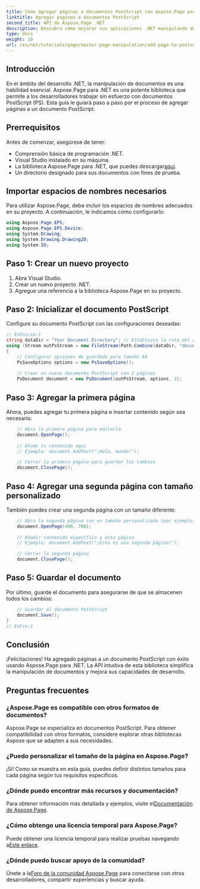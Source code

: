 ```yaml
---
title: Cómo agregar páginas a documentos PostScript con Aspose.Page para .NET
linktitle: Agregar páginas a documentos PostScript
second_title: API de Aspose.Page .NET
description: Descubra cómo mejorar sus aplicaciones .NET manipulando documentos PostScript con Aspose.Page. Esta guía paso a paso ofrece instrucciones claras sobre cómo inicializar un documento.
type: docs
weight: 10
url: /es/net/tutorials/page/master-page-manipulation/add-page-to-postscript-document/
---
```

## Introducción

En el ámbito del desarrollo .NET, la manipulación de documentos es una habilidad esencial. Aspose.Page para .NET es una potente biblioteca que permite a los desarrolladores trabajar sin esfuerzo con documentos PostScript (PS). Esta guía le guiará paso a paso por el proceso de agregar páginas a un documento PostScript.

## Prerrequisitos

Antes de comenzar, asegúrese de tener:

- Comprensión básica de programación .NET.
- Visual Studio instalado en su máquina.
-  La biblioteca Aspose.Page para .NET, que puedes descargar[aquí](https://releases.aspose.com/page/net/).
- Un directorio designado para sus documentos con fines de prueba.

## Importar espacios de nombres necesarios

Para utilizar Aspose.Page, debe incluir los espacios de nombres adecuados en su proyecto. A continuación, le indicamos cómo configurarlo:

```csharp
using Aspose.Page.EPS;
using Aspose.Page.EPS.Device;
using System.Drawing;
using System.Drawing.Drawing2D;
using System.IO;
```

## Paso 1: Crear un nuevo proyecto

1. Abra Visual Studio.
2. Crear un nuevo proyecto .NET.
3. Agregue una referencia a la biblioteca Aspose.Page en su proyecto.

## Paso 2: Inicializar el documento PostScript

Configure su documento PostScript con las configuraciones deseadas:

```csharp
// ExInicio:1
string dataDir = "Your Document Directory"; // Establezca la ruta del directorio de documentos
using (Stream outPsStream = new FileStream(Path.Combine(dataDir, "document1.ps"), FileMode.Create))
{
    // Configurar opciones de guardado para tamaño A4
    PsSaveOptions options = new PsSaveOptions();
    
    // Crear un nuevo documento PostScript con 2 páginas
    PsDocument document = new PsDocument(outPsStream, options, 2);
```

## Paso 3: Agregar la primera página

Ahora, puedes agregar tu primera página e insertar contenido según sea necesario:

```csharp
    // Abra la primera página para editarla.
    document.OpenPage();
    
    // Añade tu contenido aquí
    // Ejemplo: document.AddText("¡Hola, mundo!");

    // Cerrar la primera página para guardar los cambios
    document.ClosePage();
```

## Paso 4: Agregar una segunda página con tamaño personalizado

También puedes crear una segunda página con un tamaño diferente:

```csharp
    // Abra la segunda página con un tamaño personalizado (por ejemplo, 400 x 700)
    document.OpenPage(400, 700);
    
    // Añadir contenido específico a esta página
    // Ejemplo: document.AddText("¡Esta es una segunda página!");

    // Cerrar la segunda página
    document.ClosePage();
```

## Paso 5: Guardar el documento

Por último, guarde el documento para asegurarse de que se almacenen todos los cambios:

```csharp
    // Guardar el documento PostScript
    document.Save();
}
// ExFin:1
```

## Conclusión

¡Felicitaciones! Ha agregado páginas a un documento PostScript con éxito usando Aspose.Page para .NET. La API intuitiva de esta biblioteca simplifica la manipulación de documentos y mejora sus capacidades de desarrollo.

## Preguntas frecuentes

### ¿Aspose.Page es compatible con otros formatos de documentos?  
Aspose.Page se especializa en documentos PostScript. Para obtener compatibilidad con otros formatos, considere explorar otras bibliotecas Aspose que se adapten a sus necesidades.

### ¿Puedo personalizar el tamaño de la página en Aspose.Page?  
¡Sí! Como se muestra en esta guía, puedes definir distintos tamaños para cada página según tus requisitos específicos.

### ¿Dónde puedo encontrar más recursos y documentación?  
 Para obtener información más detallada y ejemplos, visite el[Documentación de Aspose.Page](https://reference.aspose.com/page/net/).

### ¿Cómo obtengo una licencia temporal para Aspose.Page?  
 Puede obtener una licencia temporal para realizar pruebas navegando a[Este enlace](https://purchase.conholdate.com/temporary-license/).

### ¿Dónde puedo buscar apoyo de la comunidad?  
 Únete a la[Foro de la comunidad Aspose.Page](https://forum.aspose.com/c/page/39) para conectarse con otros desarrolladores, compartir experiencias y buscar ayuda.